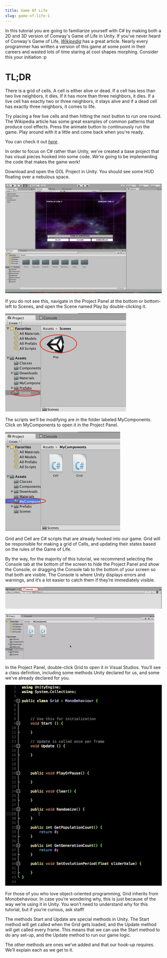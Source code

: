 ```yaml
---
title: Game Of Life
slug: game-of-life-1
---
```


In this tutorial you are going to familiarize yourself with C\# by
making both a 2D and 3D version of Conway's Game of Life in Unity. If
you've never heard of Conway's Game of Life,
[*Wikipedia*](http://en.wikipedia.org/wiki/Conway%27s_Game_of_Life) has
a great article. Nearly every programmer has written a version of this
game at some point in their careers and wasted lots of time staring at
cool shapes morphing. Consider this your initiation :p

TL;DR
=====

There is a grid of cells. A cell is either alive or dead. If a cell has
less than two live neighbors, it dies. If it has more than three
neighbors, it dies. If a live cell has exactly two or three neighbors,
it stays alive and if a dead cell has exactly three neighbors, it comes
to life.

Try placing a few live cells and then hitting the next button to run one
round. The Wikipedia article has some great examples of common patterns
that produce cool effects. Press the animate button to continuously run
the game. Play around with it a little and come back when you're ready.

You can check it out
[*here*](https://jsfiddle.net/makeschool_dion/zose7rv3/embedded/result/).

In order to focus on C\# rather than Unity, we’ve created a base project
that has visual pieces hooked into some code. *We’re* going to be
implementing the code that makes the game work!

Download and open the GOL Project in Unity. You should see some HUD
floating over a nebulous space.

![](../media/image50.png)

If you do not see this, navigate in the Project Panel at the bottom or
bottom-left to Scenes, and open the Scene named Play by double-clicking
it.

![](../media/image20.png)

The scripts we’ll be modifying are in the folder labeled MyComponents.
Click on MyComponents to open it in the Project Panel.

![](../media/image36.png)

Grid and Cell are C\# scripts that are already hooked into our game.
Grid will be responsible for making a grid of Cells, and updating their
states based on the rules of the Game of Life.

By the way, for the majority of this tutorial, we recommend selecting
the Console tab at the bottom of the screen to hide the Project Panel
and show the Console, or dragging the Console tab to the bottom of your
screen so that both are visible. The Console is where Unity displays
errors and warnings, and it’s a lot easier to catch them if they’re
immediately visible.

![](../media/image37.png)

![](../media/image51.gif)

In the Project Panel, double-click Grid to open it in Visual Studios.
You’ll see a class definition, including some methods Unity declared for
us, and some we’ve already declared for you.

![](../media/image30.png)

For those of you who love object-oriented programming, Grid inherits
from Monobehaviour. In case you’re wondering why, this is just because
of the way we’re using it in Unity. You won’t need to understand why for
this tutorial, but if you’re curious, ask staff!

The methods Start and Update are special methods in Unity. The Start
method will get called when the Grid gets loaded, and the Update method
will get called every frame. This means that we can use the Start method
to do any set-up, and the Update method to run our game logic.

The other methods are ones we’ve added and that our hook-up requires.
We’ll explain each as we get to it.
